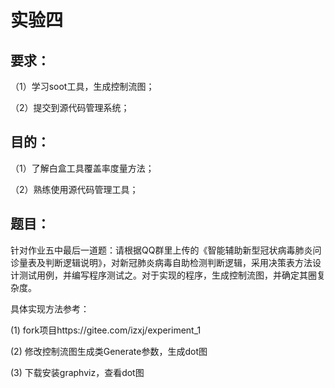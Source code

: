 # 实验四

## 要求：

（1）学习soot工具，生成控制流图；

（2）提交到源代码管理系统；

## 目的：

（1）了解白盒工具覆盖率度量方法；

（2）熟练使用源代码管理工具；

 

## 题目：

针对作业五中最后一道题：请根据QQ群里上传的《智能辅助新型冠状病毒肺炎问诊量表及判断逻辑说明》，对新冠肺炎病毒自助检测判断逻辑，采用决策表方法设计测试用例，并编写程序测试之。对于实现的程序，生成控制流图，并确定其圈复杂度。

具体实现方法参考：

(1) fork项目https://gitee.com/izxj/experiment_1

(2) 修改控制流图生成类Generate参数，生成dot图

(3) 下载安装graphviz，查看dot图

 